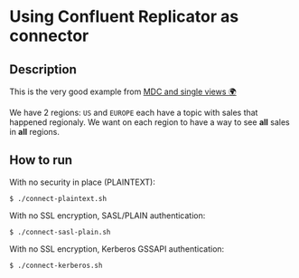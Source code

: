 # Using Confluent Replicator as connector

## Description

This is the very good example from [MDC and single views 🌍](https://github.com/framiere/mdc-with-replicator-and-regexrouter)

We have 2 regions: `US` and `EUROPE` each have a topic with sales that happened regionaly.
We want on each region to have a way to see **all** sales in **all** regions.

## How to run

With no security in place (PLAINTEXT):

```
$ ./connect-plaintext.sh
```

With no SSL encryption, SASL/PLAIN authentication:

```
$ ./connect-sasl-plain.sh
```

With no SSL encryption, Kerberos GSSAPI authentication:

```
$ ./connect-kerberos.sh
```
